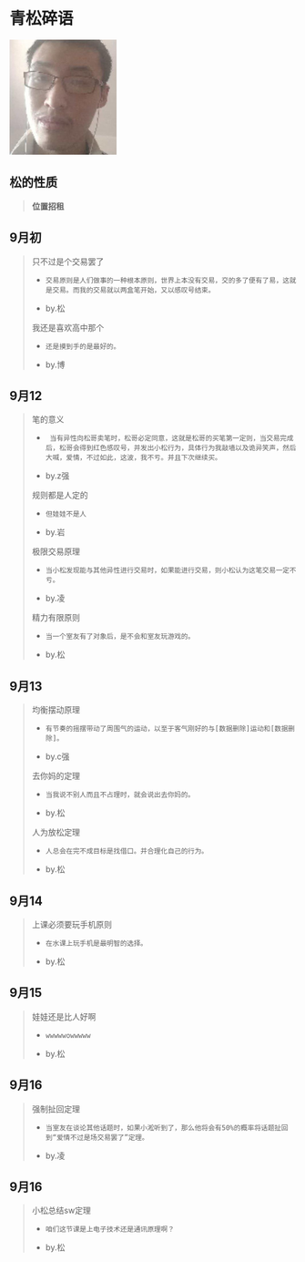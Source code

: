 # 青松碎语

<img src="assets/image-20200912233810740.png" alt="image-20200912233810740" style="zoom:50%;" />

## 松的性质

> **位置招租**

## 9月初

> 只不过是个交易罢了  
>
> - ```
>   交易原则是人们做事的一种根本原则，世界上本没有交易，交的多了便有了易，这就是交易。而我的交易就以两盒笔开始，又以感叹号结束。
>   ```
>
> - by.松
>
>   
>
> 我还是喜欢高中那个
>
> - ```
>   还是摸到手的是最好的。
>   ```
>
> - by.博

## 9月12

> 笔的意义
>
> - ```
>    当有异性向松哥卖笔时，松哥必定同意，这就是松哥的买笔第一定则，当交易完成后，松哥会得到红色感叹号，并发出小松行为，具体行为我敲墙以及诡异笑声，然后大喊，爱情，不过如此，这波，我不亏。并且下次继续买。
>   ```
>
> - by.z强
>
>   
>
> 规则都是人定的
>
> - ```
>   但娃娃不是人
>   ```
>
> - by.岩
>
>   
>
> 极限交易原理
>
> - ```
>   当小松发现能与其他异性进行交易时，如果能进行交易，则小松认为这笔交易一定不亏。
>   ```
>
> - by.凌
>
>   
>
> 精力有限原则
>
> - ```
>   当一个室友有了对象后，是不会和室友玩游戏的。
>   ```
>
> - by.松

## 9月13

> 均衡摆动原理
>
> - ```
>   有节奏的摇摆带动了周围气的运动，以至于客气刚好的与[数据删除]运动和[数据删除]。
>   ```
>
> - by.c强
>
> 
>
> 去你妈的定理
>
> - ```
>   当我说不别人而且不占理时，就会说出去你妈的。
>   ```
>
> - by.松
>
> 
>
> 人为放松定理
>
> - ```
>   人总会在完不成目标是找借口。并合理化自己的行为。
>   ```
>
> - by.松

## 9月14

> 上课必须要玩手机原则
>
> - ```
>   在水课上玩手机是最明智的选择。
>   ```
>
> - by.松

## 9月15

> 娃娃还是比人好啊
>
> - ```
>   wwwwwowwwww
>   ```
>
> - by.松

## 9月16

> 强制扯回定理
>
> - ```
>   当室友在谈论其他话题时，如果小淞听到了，那么他将会有50%的概率将话题扯回到“爱情不过是场交易罢了”定理。
>   ```
>
> - by.凌

## 9月16

> 小松总结sw定理
>
> - ```
>   咱们这节课是上电子技术还是通讯原理啊？
>   ```
>
> - by.松

